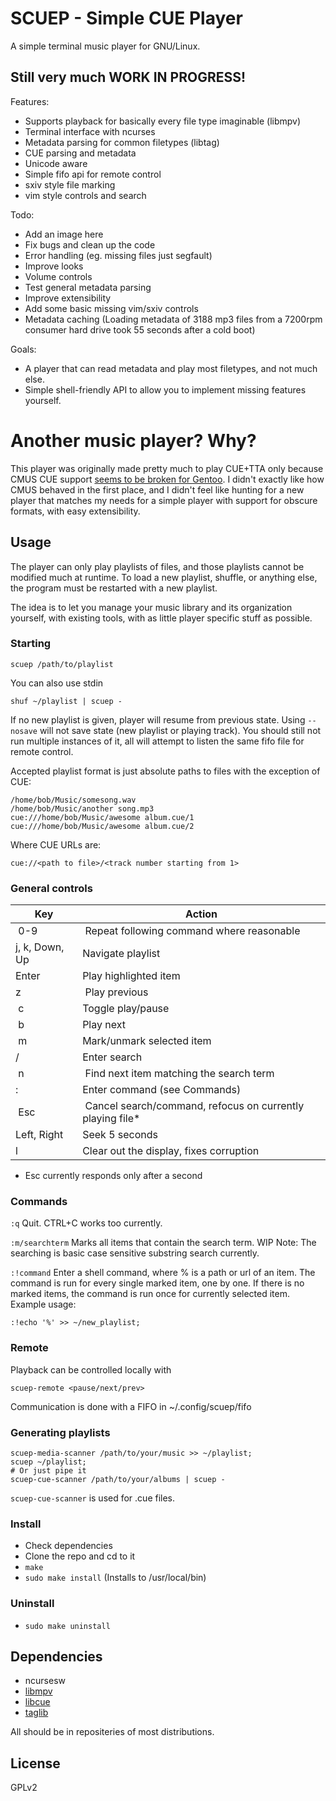 # SCUEP - Simple CUE Player
A simple terminal music player for GNU/Linux.

## Still very much WORK IN PROGRESS!

Features:
- Supports playback for basically every file type imaginable (libmpv)
- Terminal interface with ncurses
- Metadata parsing for common filetypes (libtag)
- CUE parsing and metadata
- Unicode aware
- Simple fifo api for remote control
- sxiv style file marking
- vim style controls and search

Todo:
- Add an image here
- Fix bugs and clean up the code
- Error handling (eg. missing files just segfault)
- Improve looks
- Volume controls
- Test general metadata parsing
- Improve extensibility
- Add some basic missing vim/sxiv controls
- Metadata caching (Loading metadata of 3188 mp3 files from a 7200rpm consumer hard drive took 55 seconds after a cold boot)

Goals:
- A player that can read metadata and play most filetypes, and not much else.
- Simple shell-friendly API to allow you to implement missing features yourself.


# Another music player? Why?
This player was originally made pretty much to play CUE+TTA only because CMUS
CUE support 
[seems to be broken for Gentoo](https://github.com/cmus/cmus/issues/886).
I didn't exactly like how CMUS behaved in the first place, and I didn't feel 
like hunting for a new player that matches my needs for a simple player with 
support for obscure formats, with easy extensibility.


## Usage
The player can only play playlists of files, and those playlists cannot be
modified much at runtime. To load a new playlist, shuffle, or anything else, 
the program must be restarted with a new playlist. 

The idea is to let you manage your music library and its organization yourself,
with existing tools, with as little player specific stuff as possible.

### Starting
```
scuep /path/to/playlist
```
You can also use stdin
```
shuf ~/playlist | scuep -
```
If no new playlist is given, player will resume from previous state.
Using ``--nosave`` will not save state (new playlist or playing track).
You should still not run multiple instances of it, all will attempt to listen
the same fifo file for remote control.

Accepted playlist format is just absolute paths to files with the exception of CUE:
```
/home/bob/Music/somesong.wav
/home/bob/Music/another song.mp3
cue:///home/bob/Music/awesome album.cue/1
cue:///home/bob/Music/awesome album.cue/2
```
Where CUE URLs are:
```
cue://<path to file>/<track number starting from 1>
```

### General controls
| Key            | Action |
| ---            | --- |
| 0-9            | Repeat following command where reasonable |
| j, k, Down, Up | Navigate playlist |
| Enter          | Play highlighted item |
| z              | Play previous |
| c              | Toggle play/pause |
| b              | Play next |
| m              | Mark/unmark selected item | 
| /              | Enter search |
| n              | Find next item matching the search term |
| :              | Enter command (see Commands)  |
| Esc            | Cancel search/command, refocus on currently playing file* |
| Left, Right    | Seek 5 seconds |
| l              | Clear out the display, fixes corruption

* Esc currently responds only after a second

### Commands
`:q` Quit. CTRL+C works too currently.

`:m/searchterm` Marks all items that contain the search term. 
WIP Note: The searching is basic case sensitive substring search currently.

`:!command` Enter a shell command, where % is a path or url of an item.
The command is run for every single marked item, one by one. If there is no
marked items, the command is run once for currently selected item.
Example usage:

`:!echo '%' >> ~/new_playlist;`


### Remote

Playback can be controlled locally with
```
scuep-remote <pause/next/prev>
```

Communication is done with a FIFO in ~/.config/scuep/fifo

### Generating playlists
```
scuep-media-scanner /path/to/your/music >> ~/playlist;
scuep ~/playlist;
# Or just pipe it
scuep-cue-scanner /path/to/your/albums | scuep -
```
``scuep-cue-scanner`` is used for .cue files.

### Install
- Check dependencies
- Clone the repo and cd to it
- ``make`` 
- ``sudo make install`` (Installs to /usr/local/bin)

### Uninstall
- ``sudo make uninstall``

## Dependencies
- ncursesw
- [libmpv](https://github.com/mpv-player/mpv) 
- [libcue](https://github.com/lipnitsk/libcue) 
- [taglib](https://github.com/taglib/taglib)

All should be in repositeries of most distributions.

## License
GPLv2
